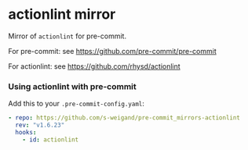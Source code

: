 # actionlint mirror

Mirror of `actionlint` for pre-commit.

For pre-commit: see https://github.com/pre-commit/pre-commit

For actionlint: see https://github.com/rhysd/actionlint

### Using actionlint with pre-commit

Add this to your `.pre-commit-config.yaml`:

```yaml
- repo: https://github.com/s-weigand/pre-commit_mirrors-actionlint
  rev: "v1.6.23"
  hooks:
    - id: actionlint
```